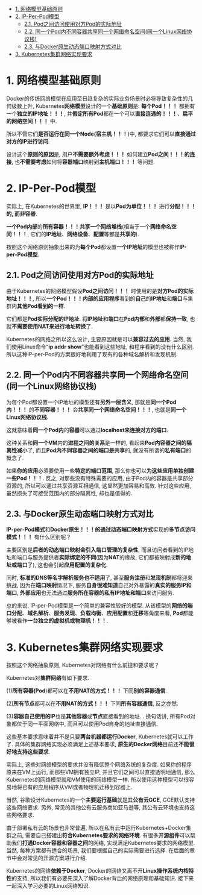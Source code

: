 
<!-- @import "[TOC]" {cmd="toc" depthFrom=1 depthTo=6 orderedList=false} -->

<!-- code_chunk_output -->

- [1. 网络模型基础原则](#1-网络模型基础原则)
- [2. IP-Per-Pod模型](#2-ip-per-pod模型)
  - [2.1. Pod之间访问使用对方Pod的实际地址](#21-pod之间访问使用对方pod的实际地址)
  - [2.2. 同一个Pod内不同容器共享同一个网络命名空间(同一个Linux网络协议栈)](#22-同一个pod内不同容器共享同一个网络命名空间同一个linux网络协议栈)
  - [2.3. 与Docker原生动态端口映射方式对比](#23-与docker原生动态端口映射方式对比)
- [3. Kubernetes集群网络实现要求](#3-kubernetes集群网络实现要求)

<!-- /code_chunk_output -->

# 1. 网络模型基础原则

Docker的传统网络模型在应用至日趋复杂的实际业务场景时必将导致复杂性的几何级数上升, Kubernetes**网络模型**设计的一个**基础原则**是: **每个Pod！！！** 都拥有一个**独立的IP地址！！！**, 并**假定所有Pod**都在一个可以**直接连通的！！！**、**扁平的网络空间！！！** 中. 

所以不管它们**是否运行在同一个Node(宿主机！！！**)中, 都要求它们可以**直接通过对方的IP进行访问**. 

设计这个**原则的原因**是, 用户**不需要额外考虑！！！** 如何建立**Pod之间！！！的连接**, 也**不需要考虑**如何将**容器端口**映射到**主机端口！！！** 等问题. 

# 2. IP-Per-Pod模型

实际上, 在Kubernetes的世界里, **IP！！！** 是以**Pod为单位！！！** 进行**分配！！！**的, 而**非容器**. 

**一个Pod内部**的**所有容器！！！共享一个网络堆栈**(相当于一个**网络命名空间！！！**, 它们的**IP地址**、**网络设备**、**配置**等都是**共享的**). 

按照这个网络原则抽象出来的为**每个Pod**都设置**一个IP地址**的模型也被称作**IP\-per\-Pod模型**. 

## 2.1. Pod之间访问使用对方Pod的实际地址

由于Kubernetes的网络模型假设**Pod之间访问！！！** 时使用的是**对方Pod的实际地址！！！**, 所以**一个Pod！！！内部的应用程序**看到的**自己**的**IP地址**和**端口**与集群内**其他Pod看到的一样**. 

它们都是**Pod实际分配的IP地址**. 将**IP地址**和**端口**在**Pod内部**和**外部**都**保持一致**, 也就**不需要使用NAT来进行地址转换**了. 

Kubernetes的网络之所以这么设计, 主要原因就是可以**兼容过去的应用**. 当然, 我们使用Linux命令“**ip addr show**”也能看到这些地址, 和程序看到的没有什么区别. 所以这种IP\-per\-Pod的方案很好地利用了现有的各种域名解析和发现机制. 

## 2.2. 同一个Pod内不同容器共享同一个网络命名空间(同一个Linux网络协议栈)

为每个Pod都设置一个IP地址的模型还有**另外一层含义**, 那就是**同一个Pod内！！！** 的**不同容器！！！** 会**共享同一个网络命名空间！！！**, 也就是**同一个Linux网络协议栈**. 

这就意味着**同一个Pod内**的**容器**可以通过**localhost来连接对方的端口**. 

这种关系和**同一个VM**内的**进程之间的关系**是一样的, 看起来**Pod内容器之间的隔离性减小**了, 而且**Pod内不同容器之间的端口是共享**的, 就没有所谓的**私有端口**的概念了. 

如果**你的应用**必须要使用一些**特定的端口范围**, 那么你也可以**为这些应用单独创建一些Pod！！！**. 反之, 对那些没有特殊需要的应用, 由于Pod内的容器是共享部分资源的, 所以可以通过共享资源互相通信, 这显然更加容易和高效. 针对这些应用, 虽然损失了可接受范围内的部分隔离性, 却也是值得的. 

## 2.3. 与Docker原生动态端口映射方式对比

**IP\-per\-Pod模式**和**Docker原生！！！的通过动态端口映射方式**实现的**多节点访问模式！！！** 有什么区别呢？

主要区别是**后者的动态端口映射会引入端口管理的复杂性**, 而且访问者看到的IP地址和端口与服务提供者**实际绑定的不同**(因为**NAT**的缘故, 它们都被映射成**新的地址或端口**了), 这也会引起**应用配置的复杂化**. 

同时, **标准的DNS等名字解析服务也不适用**了, 甚至**服务注册**和**发现机制**都将迎来挑战, 因为在**端口映射**情况下, 服务**自身很难知道**自己对外暴露的**真实的服务IP和端口**, **外部应用**也无法通过**服务所在容器的私有IP地址和端口**来访问服务. 

总的来说, IP\-per\-Pod模型是一个简单的兼容性较好的模型. 从该模型的**网络的端口分配**、**域名解析**、**服务发现**、**负载均衡**、**应用配置**和**迁移**等角度来看, **Pod**都能够被看作**一台独立的虚拟机或物理机！！！**. 

# 3. Kubernetes集群网络实现要求

按照这个网络抽象原则, Kubernetes对网络有什么前提和要求呢？

Kubernetes对**集群网络**有如下要求. 

(1)**所有容器(Pod**)都可以在**不用NAT的方式！！！** 下同**别的容器通信**. 

(2)**所有节点**都可以在**不用NAT的方式！！！** 下同**所有容器通信**, 反之亦然. 

(3)**容器自己使用的IP**也是**其他容器**或**节点**直接看到的地址. . 换句话讲, 所有Pod对象都位于同一平面网络中, 而且可以使用Pod自身的地址直接通信. 

这些基本要求意味着并不是只要**两台机器都运行Docker**, Kubernetes就可以工作了. 具体的集群网络实现必须满足上述基本要求, **原生的Docker网络**目前还**不能很好地支持这些要求**. 

实际上, 这些对网络模型的要求并没有降低整个网络系统的复杂度. 如果你的程序原来在VM上运行, 而那些VM拥有独立IP, 并且它们之间可以直接透明地通信, 那么Kubernetes的网络模型就和VM使用的网络模型一样. 所以使用这种模型可以很容易地将已有的应用程序从VM或者物理机迁移到容器上. 

当然, 谷歌设计Kubernetes的一个**主要运行基础**就是其**公有云GCE**, GCE默认支持这些网络要求. 另外, 常见的其他公有云服务商如亚马逊等, 其公有云环境也支持这些网络要求. 

由于部署私有云的场景也非常普遍, 所以在私有云中运行Kubernetes+Docker集群之前, 需要自己搭建出**符合Kubernetes要求的网络环境**. 有很多**开源组件**可以帮助我们**打通Docker容器和容器之间**的网络, 实现满足Kubernetes要求的网络模型. 当然, 每种方案都有适合的场景, 我们要根据自己的实际需要进行选择. 在后面的章节中会对常见的开源方案进行介绍. 

Kubernetes的网络**依赖于Docker**, Docker的网络又离不开**Linux操作系统内核特性**的支持, 所以我们有必要先深入了解Docker背后的网络原理和基础知识. 接下来一起深入学习必要的Linux网络知识. 
